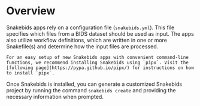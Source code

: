 # Overview

Snakebids apps rely on a configuration file (`snakebids.yml`). This file specifies which files from a BIDS dataset should be used as input. The apps also utilize workflow definitions, which are written in one or more Snakefile(s) and determine how the input files are processed.

```{note}
For an easy setup of new Snakebids apps with convenient command-line functions, we recommend installing Snakebids using `pipx`. Visit the [following page](https://pypa.github.io/pipx/) for instructions on how to install `pipx`.
```

Once Snakebids is installed, you can generate a customized Snakebids project by running the command `snakebids create` and providing the necessary information when prompted.
